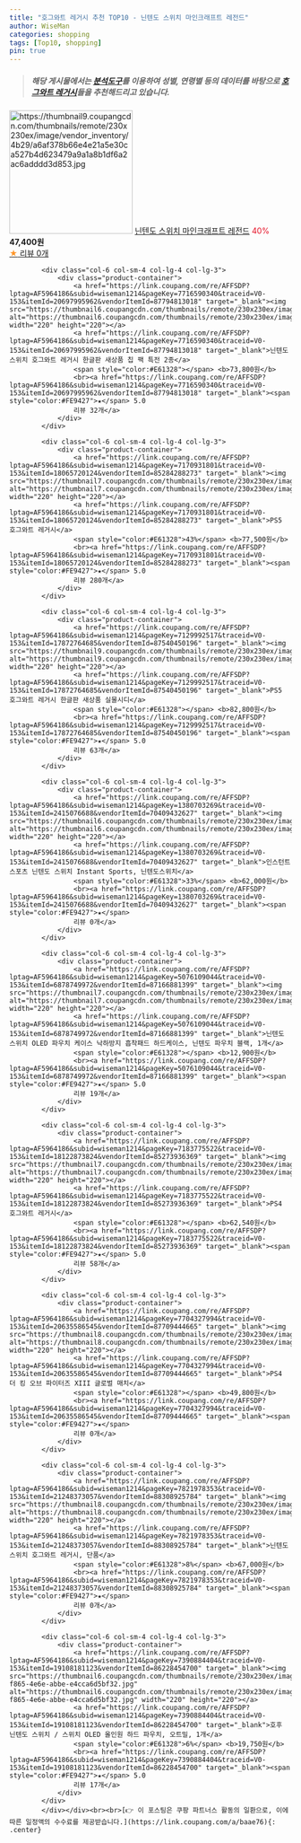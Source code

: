 ```yaml
---
title: "호그와트 레거시 추천 TOP10 - 닌텐도 스위치 마인크래프트 레전드"
author: WiseMan
categories: shopping
tags: [Top10, shopping]
pin: true
---
```


> ##### 해당 게시물에서는 [**분석도구**](https://itemscout.io/)를 이용하여 **성별**, **연령별** 등의 데이터를 바탕으로 [**호그와트 레거시**](https://link.coupang.com/a/baae76)들을 추천해드리고 있습니다.
<div class="container"><div class="row">
            <div class="col-6 col-sm-4 col-lg-4 col-lg-3">
                <div class="product-container">
                    <a href="https://link.coupang.com/re/AFFSDP?lptag=AF5964186&subid=wiseman1214&pageKey=7280149261&traceid=V0-153&itemId=18585301298&vendorItemId=85721777108" target="_blank"><img src="https://thumbnail9.coupangcdn.com/thumbnails/remote/230x230ex/image/vendor_inventory/4b29/a6af378b66e4e21a5e30ca527b4d623479a9a1a8b1df6a2ac6adddd3d853.jpg" alt="https://thumbnail9.coupangcdn.com/thumbnails/remote/230x230ex/image/vendor_inventory/4b29/a6af378b66e4e21a5e30ca527b4d623479a9a1a8b1df6a2ac6adddd3d853.jpg" width="220" height="220"></a>
                    <a href="https://link.coupang.com/re/AFFSDP?lptag=AF5964186&subid=wiseman1214&pageKey=7280149261&traceid=V0-153&itemId=18585301298&vendorItemId=85721777108" target="_blank">닌텐도 스위치 마인크래프트 레전드</a>
                    <span style="color:#E61328">40%</span> <b>47,400원</b>
                    <br><a href="https://link.coupang.com/re/AFFSDP?lptag=AF5964186&subid=wiseman1214&pageKey=7280149261&traceid=V0-153&itemId=18585301298&vendorItemId=85721777108" target="_blank"><span style="color:#FE9427">★</span> 
                    리뷰 0개</a>
                </div>
            </div>
            
            <div class="col-6 col-sm-4 col-lg-4 col-lg-3">
                <div class="product-container">
                    <a href="https://link.coupang.com/re/AFFSDP?lptag=AF5964186&subid=wiseman1214&pageKey=7716590340&traceid=V0-153&itemId=20697995962&vendorItemId=87794813018" target="_blank"><img src="https://thumbnail6.coupangcdn.com/thumbnails/remote/230x230ex/image/vendor_inventory/b53d/02b307824c3599f1c70c7993f8c9417cbf8a595b55e8a1e83972f95481b8.png" alt="https://thumbnail6.coupangcdn.com/thumbnails/remote/230x230ex/image/vendor_inventory/b53d/02b307824c3599f1c70c7993f8c9417cbf8a595b55e8a1e83972f95481b8.png" width="220" height="220"></a>
                    <a href="https://link.coupang.com/re/AFFSDP?lptag=AF5964186&subid=wiseman1214&pageKey=7716590340&traceid=V0-153&itemId=20697995962&vendorItemId=87794813018" target="_blank">닌텐도 스위치 호그와트 레거시 한글판 새상품 칩 팩 특전 2종</a>
                    <span style="color:#E61328"></span> <b>73,800원</b>
                    <br><a href="https://link.coupang.com/re/AFFSDP?lptag=AF5964186&subid=wiseman1214&pageKey=7716590340&traceid=V0-153&itemId=20697995962&vendorItemId=87794813018" target="_blank"><span style="color:#FE9427">★</span> 5.0
                    리뷰 32개</a>
                </div>
            </div>
            
            <div class="col-6 col-sm-4 col-lg-4 col-lg-3">
                <div class="product-container">
                    <a href="https://link.coupang.com/re/AFFSDP?lptag=AF5964186&subid=wiseman1214&pageKey=7170931801&traceid=V0-153&itemId=18065720124&vendorItemId=85284288273" target="_blank"><img src="https://thumbnail7.coupangcdn.com/thumbnails/remote/230x230ex/image/vendor_inventory/b228/79ad7b46ea52d3ea2407c3a4c2b19a18223b942b6092735c014f22bbe18c.jpg" alt="https://thumbnail7.coupangcdn.com/thumbnails/remote/230x230ex/image/vendor_inventory/b228/79ad7b46ea52d3ea2407c3a4c2b19a18223b942b6092735c014f22bbe18c.jpg" width="220" height="220"></a>
                    <a href="https://link.coupang.com/re/AFFSDP?lptag=AF5964186&subid=wiseman1214&pageKey=7170931801&traceid=V0-153&itemId=18065720124&vendorItemId=85284288273" target="_blank">PS5 호그와트 레거시</a>
                    <span style="color:#E61328">43%</span> <b>77,500원</b>
                    <br><a href="https://link.coupang.com/re/AFFSDP?lptag=AF5964186&subid=wiseman1214&pageKey=7170931801&traceid=V0-153&itemId=18065720124&vendorItemId=85284288273" target="_blank"><span style="color:#FE9427">★</span> 5.0
                    리뷰 280개</a>
                </div>
            </div>
            
            <div class="col-6 col-sm-4 col-lg-4 col-lg-3">
                <div class="product-container">
                    <a href="https://link.coupang.com/re/AFFSDP?lptag=AF5964186&subid=wiseman1214&pageKey=7129992517&traceid=V0-153&itemId=17872764685&vendorItemId=87540450196" target="_blank"><img src="https://thumbnail9.coupangcdn.com/thumbnails/remote/230x230ex/image/vendor_inventory/89fb/ed1b8f44c226bda9cd70558aad088bb6f4990ab5eb3e3db34727c19e6c6e.png" alt="https://thumbnail9.coupangcdn.com/thumbnails/remote/230x230ex/image/vendor_inventory/89fb/ed1b8f44c226bda9cd70558aad088bb6f4990ab5eb3e3db34727c19e6c6e.png" width="220" height="220"></a>
                    <a href="https://link.coupang.com/re/AFFSDP?lptag=AF5964186&subid=wiseman1214&pageKey=7129992517&traceid=V0-153&itemId=17872764685&vendorItemId=87540450196" target="_blank">PS5 호그와트 레거시 한글판 새상품 실물시디</a>
                    <span style="color:#E61328"></span> <b>82,800원</b>
                    <br><a href="https://link.coupang.com/re/AFFSDP?lptag=AF5964186&subid=wiseman1214&pageKey=7129992517&traceid=V0-153&itemId=17872764685&vendorItemId=87540450196" target="_blank"><span style="color:#FE9427">★</span> 5.0
                    리뷰 63개</a>
                </div>
            </div>
            
            <div class="col-6 col-sm-4 col-lg-4 col-lg-3">
                <div class="product-container">
                    <a href="https://link.coupang.com/re/AFFSDP?lptag=AF5964186&subid=wiseman1214&pageKey=1380703269&traceid=V0-153&itemId=2415076688&vendorItemId=70409432627" target="_blank"><img src="https://thumbnail6.coupangcdn.com/thumbnails/remote/230x230ex/image/vendor_inventory/3a03/c0924a946d5c2e47f637b31bb2fd6fb70a89f0e16f17dee01ff87f8aa6d5.jpg" alt="https://thumbnail6.coupangcdn.com/thumbnails/remote/230x230ex/image/vendor_inventory/3a03/c0924a946d5c2e47f637b31bb2fd6fb70a89f0e16f17dee01ff87f8aa6d5.jpg" width="220" height="220"></a>
                    <a href="https://link.coupang.com/re/AFFSDP?lptag=AF5964186&subid=wiseman1214&pageKey=1380703269&traceid=V0-153&itemId=2415076688&vendorItemId=70409432627" target="_blank">인스턴트 스포츠 닌텐도 스위치 Instant Sports, 닌텐도스위치</a>
                    <span style="color:#E61328">33%</span> <b>62,000원</b>
                    <br><a href="https://link.coupang.com/re/AFFSDP?lptag=AF5964186&subid=wiseman1214&pageKey=1380703269&traceid=V0-153&itemId=2415076688&vendorItemId=70409432627" target="_blank"><span style="color:#FE9427">★</span> 
                    리뷰 0개</a>
                </div>
            </div>
            
            <div class="col-6 col-sm-4 col-lg-4 col-lg-3">
                <div class="product-container">
                    <a href="https://link.coupang.com/re/AFFSDP?lptag=AF5964186&subid=wiseman1214&pageKey=5076109044&traceid=V0-153&itemId=6878749972&vendorItemId=87166881399" target="_blank"><img src="https://thumbnail7.coupangcdn.com/thumbnails/remote/230x230ex/image/vendor_inventory/d64e/84946e24cdd39690bbbaa7f65cbb4adc8749da8629923e631e16628f0360.jpg" alt="https://thumbnail7.coupangcdn.com/thumbnails/remote/230x230ex/image/vendor_inventory/d64e/84946e24cdd39690bbbaa7f65cbb4adc8749da8629923e631e16628f0360.jpg" width="220" height="220"></a>
                    <a href="https://link.coupang.com/re/AFFSDP?lptag=AF5964186&subid=wiseman1214&pageKey=5076109044&traceid=V0-153&itemId=6878749972&vendorItemId=87166881399" target="_blank">닌텐도 스위치 OLED 파우치 케이스 낙하방지 흡착패드 하드케이스, 닌텐도 파우치 블랙, 1개</a>
                    <span style="color:#E61328"></span> <b>12,900원</b>
                    <br><a href="https://link.coupang.com/re/AFFSDP?lptag=AF5964186&subid=wiseman1214&pageKey=5076109044&traceid=V0-153&itemId=6878749972&vendorItemId=87166881399" target="_blank"><span style="color:#FE9427">★</span> 5.0
                    리뷰 19개</a>
                </div>
            </div>
            
            <div class="col-6 col-sm-4 col-lg-4 col-lg-3">
                <div class="product-container">
                    <a href="https://link.coupang.com/re/AFFSDP?lptag=AF5964186&subid=wiseman1214&pageKey=7183775522&traceid=V0-153&itemId=18122873824&vendorItemId=85273936369" target="_blank"><img src="https://thumbnail7.coupangcdn.com/thumbnails/remote/230x230ex/image/rs_quotation_api/du8bk1xl/2ebb978b28e84a5c99c178b30da36302.jpg" alt="https://thumbnail7.coupangcdn.com/thumbnails/remote/230x230ex/image/rs_quotation_api/du8bk1xl/2ebb978b28e84a5c99c178b30da36302.jpg" width="220" height="220"></a>
                    <a href="https://link.coupang.com/re/AFFSDP?lptag=AF5964186&subid=wiseman1214&pageKey=7183775522&traceid=V0-153&itemId=18122873824&vendorItemId=85273936369" target="_blank">PS4 호그와트 레거시</a>
                    <span style="color:#E61328"></span> <b>62,540원</b>
                    <br><a href="https://link.coupang.com/re/AFFSDP?lptag=AF5964186&subid=wiseman1214&pageKey=7183775522&traceid=V0-153&itemId=18122873824&vendorItemId=85273936369" target="_blank"><span style="color:#FE9427">★</span> 5.0
                    리뷰 58개</a>
                </div>
            </div>
            
            <div class="col-6 col-sm-4 col-lg-4 col-lg-3">
                <div class="product-container">
                    <a href="https://link.coupang.com/re/AFFSDP?lptag=AF5964186&subid=wiseman1214&pageKey=7704327994&traceid=V0-153&itemId=20635586545&vendorItemId=87709444665" target="_blank"><img src="https://thumbnail8.coupangcdn.com/thumbnails/remote/230x230ex/image/vendor_inventory/aa52/a5ecb7be216bcdc61abc7eb5a25f7b34feebe6f3bb7c020fea128253a14a.jpg" alt="https://thumbnail8.coupangcdn.com/thumbnails/remote/230x230ex/image/vendor_inventory/aa52/a5ecb7be216bcdc61abc7eb5a25f7b34feebe6f3bb7c020fea128253a14a.jpg" width="220" height="220"></a>
                    <a href="https://link.coupang.com/re/AFFSDP?lptag=AF5964186&subid=wiseman1214&pageKey=7704327994&traceid=V0-153&itemId=20635586545&vendorItemId=87709444665" target="_blank">PS4 더 킹 오브 파이터즈 XIII 글로벌 매치</a>
                    <span style="color:#E61328"></span> <b>49,800원</b>
                    <br><a href="https://link.coupang.com/re/AFFSDP?lptag=AF5964186&subid=wiseman1214&pageKey=7704327994&traceid=V0-153&itemId=20635586545&vendorItemId=87709444665" target="_blank"><span style="color:#FE9427">★</span> 
                    리뷰 0개</a>
                </div>
            </div>
            
            <div class="col-6 col-sm-4 col-lg-4 col-lg-3">
                <div class="product-container">
                    <a href="https://link.coupang.com/re/AFFSDP?lptag=AF5964186&subid=wiseman1214&pageKey=7821978353&traceid=V0-153&itemId=21248373057&vendorItemId=88308925784" target="_blank"><img src="https://thumbnail8.coupangcdn.com/thumbnails/remote/230x230ex/image/vendor_inventory/957e/66046470eddb9a216f32157fc7090aa475d32fecc6088ae1a3880f9d134c.jpg" alt="https://thumbnail8.coupangcdn.com/thumbnails/remote/230x230ex/image/vendor_inventory/957e/66046470eddb9a216f32157fc7090aa475d32fecc6088ae1a3880f9d134c.jpg" width="220" height="220"></a>
                    <a href="https://link.coupang.com/re/AFFSDP?lptag=AF5964186&subid=wiseman1214&pageKey=7821978353&traceid=V0-153&itemId=21248373057&vendorItemId=88308925784" target="_blank">닌텐도 스위치 호그와트 레거시, 단품</a>
                    <span style="color:#E61328">8%</span> <b>67,000원</b>
                    <br><a href="https://link.coupang.com/re/AFFSDP?lptag=AF5964186&subid=wiseman1214&pageKey=7821978353&traceid=V0-153&itemId=21248373057&vendorItemId=88308925784" target="_blank"><span style="color:#FE9427">★</span> 
                    리뷰 0개</a>
                </div>
            </div>
            
            <div class="col-6 col-sm-4 col-lg-4 col-lg-3">
                <div class="product-container">
                    <a href="https://link.coupang.com/re/AFFSDP?lptag=AF5964186&subid=wiseman1214&pageKey=7390884404&traceid=V0-153&itemId=19108181123&vendorItemId=86228454700" target="_blank"><img src="https://thumbnail6.coupangcdn.com/thumbnails/remote/230x230ex/image/retail/images/2023/06/09/17/4/dcaa00ef-f865-4e6e-abbe-e4cca6d5bf32.jpg" alt="https://thumbnail6.coupangcdn.com/thumbnails/remote/230x230ex/image/retail/images/2023/06/09/17/4/dcaa00ef-f865-4e6e-abbe-e4cca6d5bf32.jpg" width="220" height="220"></a>
                    <a href="https://link.coupang.com/re/AFFSDP?lptag=AF5964186&subid=wiseman1214&pageKey=7390884404&traceid=V0-153&itemId=19108181123&vendorItemId=86228454700" target="_blank">호후 닌텐도 스위치 / 스위치 OLED 올인원 하드 파우치, 오트밀, 1개</a>
                    <span style="color:#E61328">6%</span> <b>19,750원</b>
                    <br><a href="https://link.coupang.com/re/AFFSDP?lptag=AF5964186&subid=wiseman1214&pageKey=7390884404&traceid=V0-153&itemId=19108181123&vendorItemId=86228454700" target="_blank"><span style="color:#FE9427">★</span> 5.0
                    리뷰 17개</a>
                </div>
            </div>
            </div></div><br><br>[👉 이 포스팅은 쿠팡 파트너스 활동의 일환으로, 이에 따른 일정액의 수수료를 제공받습니다.](https://link.coupang.com/a/baae76){: .center}